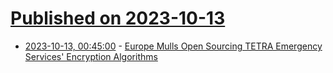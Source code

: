 # [Published on 2023-10-13](index.md)

* [2023-10-13, 00:45:00](https://news.slashdot.org/story/23/10/12/216230/europe-mulls-open-sourcing-tetra-emergency-services-encryption-algorithms?utm_source=rss1.0mainlinkanon&utm_medium=feed) - [Europe Mulls Open Sourcing TETRA Emergency Services' Encryption Algorithms](https://news.slashdot.org/story/23/10/12/216230/europe-mulls-open-sourcing-tetra-emergency-services-encryption-algorithms?utm_source=rss1.0mainlinkanon&utm_medium=feed)
